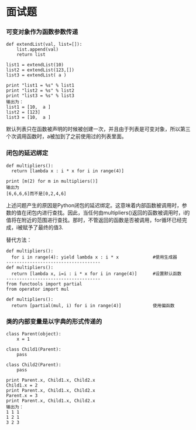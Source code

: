 # 面试题 

### 可变对象作为函数参数传递 

```
def extendList(val, list=[]):
    list.append(val)
    return list

list1 = extendList(10)
list2 = extendList(123,[])
list3 = extendList( a )

print "list1 = %s" % list1
print "list2 = %s" % list2
print "list3 = %s" % list3  
输出为：
list1 = [10,  a ]
list2 = [123]
list3 = [10,  a ]
```

默认列表只在函数被声明的时候被创建一次，并且由于列表是可变对象，所以第三个次调用函数时，a被加到了之前使用过的列表里面。

### 闭包的延迟绑定 

```
def multipliers():
  return [lambda x : i * x for i in range(4)]

print [m(2) for m in multipliers()]
输出为
[6,6,6,6]而不是[0,2,4,6]
```

上述问题产生的原因是Python闭包的延迟绑定。这意味着内部函数被调用时，参数的值在闭包内进行查找。因此，当任何由multipliers()返回的函数被调用时，i的值将在附近的范围进行查找。那时，不管返回的函数是否被调用，for循环已经完成，i被赋予了最终的值3.

替代方法：

```
def multipliers():
  for i in range(4): yield lambda x : i * x             #使用生成器
------------------------------------
def multipliers():
  return [lambda x, i=i : i * x for i in range(4)]		#设置默认函数
------------------------------------
from functools import partial
from operator import mul

def multipliers():
  return [partial(mul, i) for i in range(4)]			使用偏函数
```

### 类的内部变量是以字典的形式传递的

```
class Parent(object):
    x = 1

class Child1(Parent):
    pass

class Child2(Parent):
    pass

print Parent.x, Child1.x, Child2.x
Child1.x = 2
print Parent.x, Child1.x, Child2.x
Parent.x = 3
print Parent.x, Child1.x, Child2.x
输出为：
1 1 1
1 2 1
3 2 3
```

